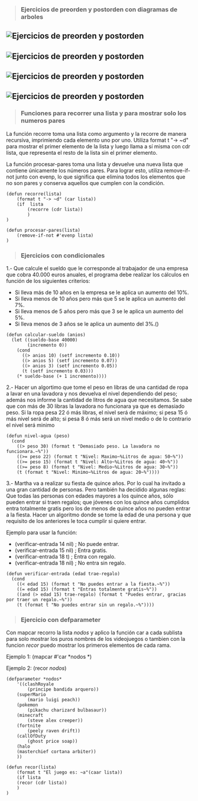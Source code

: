 > ### Ejercicios de preorden y postorden con diagramas de arboles
![Ejercicios de preorden y postorden](imagenes/imagen_1.jpeg)
---
![Ejercicios de preorden y postorden](imagenes/imagen_2.jpeg)
---
![Ejercicios de preorden y postorden](imagenes/imagen_3.jpeg)
---
![Ejercicios de preorden y postorden](imagenes/imagen_4.jpeg)
---
> ### Funciones para recorrer una lista y para mostrar solo los numeros pares
La función recorre toma una lista como argumento y la recorre de manera recursiva, imprimiendo cada elemento uno por uno. Utiliza format t "-> ~d" para mostrar el primer elemento de la lista y luego llama a sí misma con cdr lista, que representa el resto de la lista sin el primer elemento.

La función procesar-pares toma una lista y devuelve una nueva lista que contiene únicamente los números pares. Para lograr esto, utiliza remove-if-not junto con evenp, lo que significa que elimina todos los elementos que no son pares y conserva aquellos que cumplen con la condición.
```Lisp
(defun recorre(lista)
    (format t "-> ~d" (car lista))
    (if  lista   
        (recorre (cdr lista))
        )
)

(defun procesar-pares(lista)
    (remove-if-not #'evenp lista)
)
```

> ### Ejercicios con condicionales  
1.- Que calcule el sueldo que le corresponde al trabajador de una
empresa que cobra 40.000 euros anuales, el programa debe realizar los
cálculos en función de los siguientes criterios:
- Si lleva más de 10 años en la empresa se le aplica un aumento del 10%.
- Si lleva menos de 10 años pero más que 5 se le aplica un aumento del
  7%.
- Si lleva menos de 5 años pero más que 3 se le aplica un aumento del
  5%.
- Si lleva menos de 3 años se le aplica un aumento del 3%.()

```Lisp
(defun calcular-sueldo (anios)
  (let ((sueldo-base 40000)
        (incremento 0))
    (cond
      ((> anios 10) (setf incremento 0.10))
      ((> anios 5) (setf incremento 0.07))
      ((> anios 3) (setf incremento 0.05))
      (t (setf incremento 0.03)))
    (* sueldo-base (+ 1 incremento))))
```
2.- Hacer un algortimo que tome el peso en libras de una cantidad de
ropa a lavar en una lavadora y nos devuelva el nivel dependiendo del
peso; además nos informe la cantidad de litros de agua que
necesitamos. Se sabe que con más de 30 libras la lavadora no funcionara
ya que es demasiado peso. Si la ropa pesa 22 ó más libras, el nivel será
de máximo; si pesa 15 ó más nivel será de alto; si pesa 8 ó más será un
nivel medio o de lo contrario el nivel será minimo
```Lisp
(defun nivel-agua (peso)
  (cond
    ((> peso 30) (format t "Demasiado peso. La lavadora no funcionara.~%"))
    ((>= peso 22) (format t "Nivel: Maximo~%Litros de agua: 50~%"))
    ((>= peso 15) (format t "Nivel: Alto~%Litros de agua: 40~%"))
    ((>= peso 8) (format t "Nivel: Medio~%Litros de agua: 30~%"))
    (t (format t "Nivel: Minimo~%Litros de agua: 20~%"))))
````
3.- Martha va a realizar su fiesta de quince años. Por lo cual ha
invitado a una gran cantidad de personas. Pero también ha decidido
algunas reglas: Que todas las personas con edades mayores a los quince
años, sólo pueden entrar si traen regalos; que jóvenes con los quince
años cumplidos entra totalmente gratis pero los de menos de quince años
no pueden entrar a la fiesta. Hacer un algoritmo donde se tome la edad
de una persona y que requisito de los anteriores le toca cumplir si
quiere entrar.

Ejemplo para usar la función:
- (verificar-entrada 14 nil)  ; No puede entrar.
- (verificar-entrada 15 nil)  ; Entra gratis.
- (verificar-entrada 18 t)    ; Entra con regalo.
- (verificar-entrada 18 nil)  ; No entra sin regalo.

```Lisp
(defun verificar-entrada (edad trae-regalo)
  (cond
    ((< edad 15) (format t "No puedes entrar a la fiesta.~%"))
    ((= edad 15) (format t "Entras totalmente gratis~%"))
    ((and (> edad 15) trae-regalo) (format t "Puedes entrar, gracias por traer un regalo.~%"))
    (t (format t "No puedes entrar sin un regalo.~%"))))
```
> ###  Ejercicio con defparameter
Con mapcar recorro la lista *nodos* y aplico la función car a cada sublista para solo mostrar los puros nombres de los videojuegos o tambien con la funcion *recor* puedo mostrar los primeros elementos de cada rama.

Ejemplo 1: (mapcar #'car *nodos *)

Ejemplo 2: (recor *nodos*)
```Lisp
(defparameter *nodos* 
    '((clashRoyale 
        (principe bandida arquero))
    (superMario 
        (mario luigi peach))
    (pokemon 
        (pikachu charizard bulbasaur))
    (minecraft 
        (steve alex creeper))
    (fortnite 
        (peely raven drift))
    (callOfDuty
        (ghost price soap))
    (halo 
    (masterchief cortana arbiter))
    ))

(defun recor(lista)
    (format t "El juego es: ~a"(caar lista)) 
    (if lista 
    (recor (cdr lista))
    )
)
```